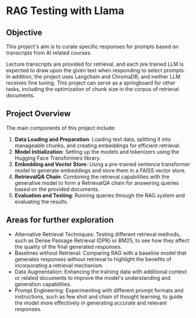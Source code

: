# RAG Testing with Llama
## Objective
This project's aim is to curate specific responses for prompts based on transcripts from AI related courses.

Lecture transcripts are provided for retrieval, and each pre trained LLM is expected to draw upon the given text when responding to select prompts.
In addition, the project uses Langchain and ChromaDB, and neither LLM receives fine tuning. This project can serve as a springboard for other tasks, including the optimization of chunk size in the corpus of retrieval documents.

## Project Overview

The main components of this project include:

1. **Data Loading and Preparation**: Loading text data, splitting it into manageable chunks, and creating embeddings for efficient retrieval.
2. **Model Initialization**: Setting up the models and tokenizers using the Hugging Face Transformers library.
3. **Embedding and Vector Store**: Using a pre-trained sentence transformer model to generate embeddings and store them in a FAISS vector store.
4. **RetrievalQA Chain**: Combining the retrieval capabilities with the generative model to form a RetrievalQA chain for answering queries based on the provided documents.
5. **Evaluation and Testing**: Running queries through the RAG system and evaluating the results.


## Areas for further exploration
- Alternative Retrieval Techniques: Testing different retrieval methods, such as Dense Passage Retrieval (DPR) or BM25, to see how they affect the quality of the final generated responses.
- Baselines without Retrieval: Comparing RAG with a baseline model that generates responses without retrieval to highlight the benefits of incorporating a retrieval mechanism.
- Data Augmentation: Enhancing the training data with additional context or related documents to improve the model's understanding and generation capabilities.
- Prompt Engineering: Experimenting with different prompt formats and instructions, such as few shot and chain of thought learning, to guide the model more effectively in generating accurate and relevant responses.
